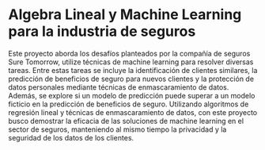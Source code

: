 # Algebra Lineal y Machine Learning para la industria de seguros
Este proyecto aborda los desafíos planteados por la compañía de seguros Sure Tomorrow, utilize técnicas de machine learning para resolver diversas tareas. Entre estas tareas se incluye la identificación de clientes similares, la predicción de beneficios de seguro para nuevos clientes y la protección de datos personales mediante técnicas de enmascaramiento de datos. Además, se explore si un modelo de predicción puede superar a un modelo ficticio en la predicción de beneficios de seguro. Utilizando algoritmos de regresión lineal y técnicas de enmascaramiento de datos, con este proyecto busco demostrar la eficacia de las soluciones de machine learning en el sector de seguros, manteniendo al mismo tiempo la privacidad y la seguridad de los datos de los clientes.
